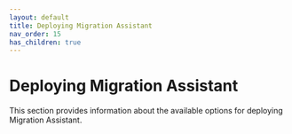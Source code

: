 ```yaml
---
layout: default
title: Deploying Migration Assistant
nav_order: 15
has_children: true
---
```


# Deploying Migration Assistant

This section provides information about the available options for deploying Migration Assistant.
